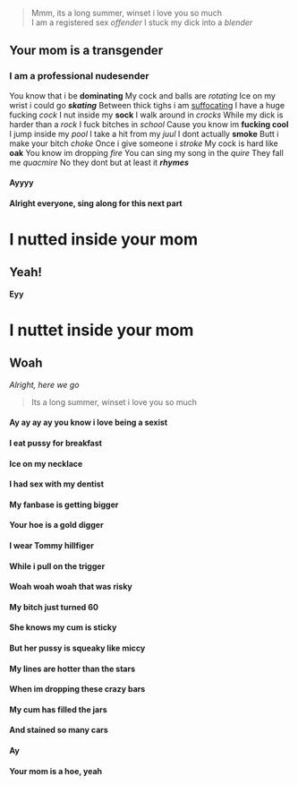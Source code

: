 > Mmm, its a long summer, winset i love you so much  
I am a registered sex *offender*
I stuck my dick into a *blender*
## Your mom is a transgender
### I am a professional nudesender
You know that i be **dominating**
My cock and balls are _rotating_
Ice on my wrist i could go _**skating**_
Between thick tighs i am <ins>suffocating</ins>
I have a huge fucking *cock*
I nut inside my **sock**
I walk around in *crocks*
While my dick is harder than a *rock*
I fuck bitches in *school*
Cause you know im **fucking cool**
I jump inside my *pool*
I take a hit from my *juul*
I dont actually **smoke**
Butt i make your bitch *choke*
Once i give someone i *stroke*
My cock is hard like **oak**
You know im dropping *fire*
You can sing my song in the *quire*
They fall me *quacmire*
No they dont but at least it _**rhymes**_
#### Ayyyy
#### Alright everyone, sing along for this next part
# I nutted inside your mom
## Yeah!
**Eyy**
# I nuttet inside your mom
## Woah
_Alright, here we go_
> Its a long summer, winset i love you so much
#### Ay ay ay ay you know i love being a sexist
#### I eat pussy for breakfast
#### Ice on my necklace
#### I had sex with my dentist
#### My fanbase is getting bigger
#### Your hoe is a gold digger
#### I wear Tommy hillfiger
#### While i pull on the trigger
#### Woah woah woah that was risky
#### My bitch just turned 60
#### She knows my cum is sticky
#### But her pussy is squeaky like miccy
#### My lines are hotter than the stars
#### When im dropping these crazy bars
#### My cum has filled the jars
#### And stained so many cars
#### Ay
#### Your mom is a hoe, yeah
